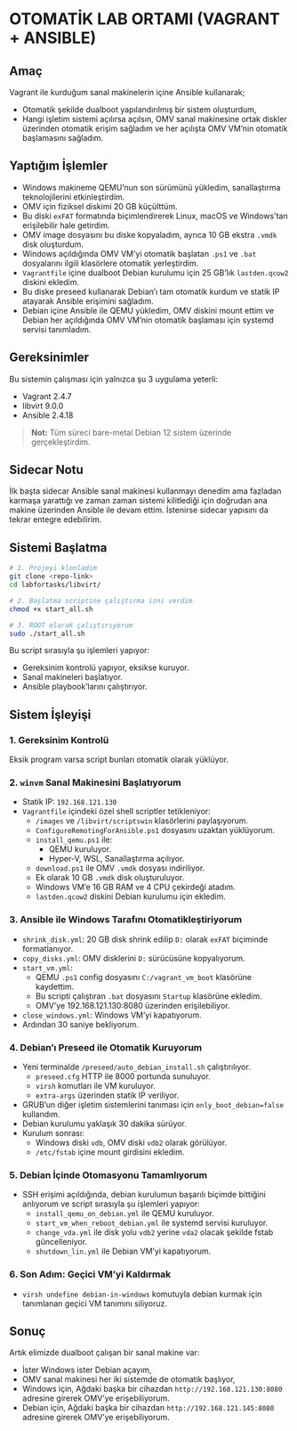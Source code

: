 # OTOMATİK LAB ORTAMI (VAGRANT + ANSIBLE)

## Amaç

Vagrant ile kurduğum sanal makinelerin içine Ansible kullanarak;

- Otomatik şekilde dualboot yapılandırılmış bir sistem oluşturdum,
- Hangi işletim sistemi açılırsa açılsın, OMV sanal makinesine ortak diskler üzerinden otomatik erişim sağladım ve her açılışta OMV VM’nin otomatik başlamasını sağladım.

## Yaptığım İşlemler

- Windows makineme QEMU’nun son sürümünü yükledim, sanallaştırma teknolojilerini etkinleştirdim.
- OMV için fiziksel diskimi 20 GB küçülttüm.
- Bu diski `exFAT` formatında biçimlendirerek Linux, macOS ve Windows'tan erişilebilir hale getirdim.
- OMV image dosyasını bu diske kopyaladım, ayrıca 10 GB ekstra `.vmdk` disk oluşturdum.
- Windows açıldığında OMV VM’yi otomatik başlatan `.ps1` ve `.bat` dosyalarını ilgili klasörlere otomatik yerleştirdim.
- `Vagrantfile` içine dualboot Debian kurulumu için 25 GB’lık `lastden.qcow2` diskini ekledim.
- Bu diske preseed kullanarak Debian’ı tam otomatik kurdum ve statik IP atayarak Ansible erişimini sağladım.
- Debian içine Ansible ile QEMU yükledim, OMV diskini mount ettim ve Debian her açıldığında OMV VM’nin otomatik başlaması için systemd servisi tanımladım.

## Gereksinimler

Bu sistemin çalışması için yalnızca şu 3 uygulama yeterli:

- Vagrant 2.4.7
- libvirt 9.0.0
- Ansible 2.4.18

> **Not:** Tüm süreci bare-metal Debian 12 sistem üzerinde gerçekleştirdim.

## Sidecar Notu

İlk başta sidecar Ansible sanal makinesi kullanmayı denedim ama fazladan karmaşa yarattığı ve zaman zaman sistemi kilitlediği için doğrudan ana makine üzerinden Ansible ile devam ettim. İstenirse sidecar yapısını da tekrar entegre edebilirim.

## Sistemi Başlatma

```bash
# 1. Projeyi klonladım
git clone <repo-link>
cd labfortasks/libvirt/

# 2. Başlatma scriptine çalıştırma izni verdim
chmod +x start_all.sh

# 3. ROOT olarak çalıştırıyorum
sudo ./start_all.sh
```

Bu script sırasıyla şu işlemleri yapıyor:

- Gereksinim kontrolü yapıyor, eksikse kuruyor.
- Sanal makineleri başlatıyor.
- Ansible playbook’larını çalıştırıyor.

## Sistem İşleyişi

### 1. Gereksinim Kontrolü

Eksik program varsa script bunları otomatik olarak yüklüyor.

### 2. `winvm` Sanal Makinesini Başlatıyorum

- Statik IP: `192.168.121.130`
- `Vagrantfile` içindeki özel shell scriptler tetikleniyor:
  - `/images` ve `/libvirt/scriptswin` klasörlerini paylaşıyorum.
  - `ConfigureRemotingForAnsible.ps1` dosyasını uzaktan yüklüyorum.
  - `install_qemu.ps1` ile:
    - QEMU kuruluyor.
    - Hyper-V, WSL, Sanallaştırma açılıyor.
  - `download.ps1` ile OMV `.vmdk` dosyası indiriliyor.
  - Ek olarak 10 GB `.vmdk` disk oluşturuluyor.
  - Windows VM’e 16 GB RAM ve 4 CPU çekirdeği atadım.
  - `lastden.qcow2` diskini Debian kurulumu için ekledim.

### 3. Ansible ile Windows Tarafını Otomatikleştiriyorum

- `shrink_disk.yml`: 20 GB disk shrink edilip `D:` olarak `exFAT` biçiminde formatlanıyor.
- `copy_disks.yml`: OMV disklerini `D:` sürücüsüne kopyalıyorum.
- `start_vm.yml`:
  - QEMU `.ps1` config dosyasını `C:/vagrant_vm_boot` klasörüne kaydettim.
  - Bu scripti çalıştıran `.bat` dosyasını `Startup` klasörüne ekledim.
  - OMV’ye 192.168.121.130:8080 üzerinden erişilebiliyor.
- `close_windows.yml`: Windows VM’yi kapatıyorum.
- Ardından 30 saniye bekliyorum.

### 4. Debian’ı Preseed ile Otomatik Kuruyorum

- Yeni terminalde `/preseed/auto_debian_install.sh` çalıştırılıyor.
  - `preseed.cfg` HTTP ile 8000 portunda sunuluyor.
  - `virsh` komutları ile VM kuruluyor.
  - `extra-args` üzerinden statik IP veriliyor.
- GRUB’un diğer işletim sistemlerini tanıması için `only_boot_debian=false` kullandım.
- Debian kurulumu yaklaşık 30 dakika sürüyor.
- Kurulum sonrası:
  - Windows diski `vdb`, OMV diski `vdb2` olarak görülüyor.
  - `/etc/fstab` içine mount girdisini ekledim.

### 5. Debian İçinde Otomasyonu Tamamlıyorum

- SSH erişimi açıldığında, debian kurulumun başarılı biçimde bittiğini anlıyorum ve script sırasıyla şu işlemleri yapıyor:
  - `install_qemu_on_debian.yml` ile QEMU kuruluyor.
  - `start_vm_when_reboot_debian.yml` ile systemd servisi kuruluyor.
  - `change_vda.yml` ile disk yolu `vdb2` yerine `vda2` olacak şekilde fstab güncelleniyor.
  - `shutdown_lin.yml` ile Debian VM’yi kapatıyorum.

### 6. Son Adım: Geçici VM’yi Kaldırmak

- `virsh undefine debian-in-windows` komutuyla debian kurmak için tanımlanan geçici VM tanımını siliyoruz.

## Sonuç

Artık elimizde dualboot çalışan bir sanal makine var:

- İster Windows ister Debian açayım,
- OMV sanal makinesi her iki sistemde de otomatik başlıyor,
- Windows için, Ağdaki başka bir cihazdan `http://192.168.121.130:8080` adresine girerek OMV’ye erişebiliyorum.
- Debian için, Ağdaki başka bir cihazdan `http://192.168.121.145:8080` adresine girerek OMV’ye erişebiliyorum.
